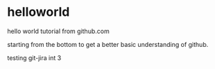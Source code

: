 # helloworld
hello world tutorial from github.com

starting from the bottom to get a better basic understanding of github.


testing git-jira int 3
